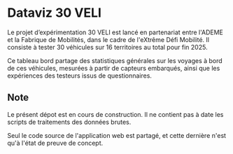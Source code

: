 # Dataviz 30 VELI

Le projet d’expérimentation 30 VELI est lancé en partenariat entre l'ADEME et la Fabrique de Mobilités, dans le cadre de l'eXtrême Défi Mobilité. Il consiste à tester 30 véhicules sur 16 territoires au total pour fin 2025.

Ce tableau bord partage des statistiques générales sur les voyages à bord de ces véhicules, mesurées à partir de capteurs embarqués, ainsi que les expériences des testeurs issus de questionnaires.

## Note
Le présent dépot est en cours de construction. Il ne contient pas à date les scripts de traitements des données brutes.

Seul le code source de l'application web est partagé, et cette dernière n'est qu'à l'état de preuve de concept.